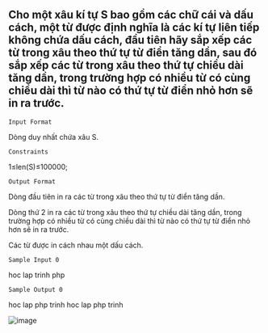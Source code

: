 ## Cho một xâu kí tự S bao gồm các chữ cái và dấu cách, một từ được định nghĩa là các kí tự liên tiếp không chứa dấu cách, đầu tiên hãy sắp xếp các từ trong xâu theo thứ tự từ điển tăng dần, sau đó sắp xếp các từ trong xâu theo thứ tự chiều dài tăng dần, trong trường hợp có nhiều từ có cùng chiều dài thì từ nào có thứ tự từ điển nhỏ hơn sẽ in ra trước.
`Input Format`

Dòng duy nhất chứa xâu S.

`Constraints`

1≤len(S)≤100000;

`Output Format`

Dòng đầu tiên in ra các từ trong xâu theo thứ tự từ điển tăng dần. 

Dòng thứ 2 in ra các từ trong xâu theo thứ tự chiều dài tăng dần, trong trường hợp có nhiều từ có cùng chiều dài thì từ nào có thứ tự từ điển nhỏ hơn sẽ in ra trước. 

Các từ được in cách nhau một dấu cách.

`Sample Input 0`

hoc lap trinh php

`Sample Output 0`

hoc lap php trinh
hoc lap php trinh

![image](https://github.com/minchangggg/DSA/assets/125820144/ca561400-8311-493e-8a70-99b6bb2aec61)



